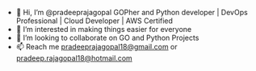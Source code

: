 - 👋 Hi, I’m @pradeeprajagopal GOPher and Python developer | DevOps Professional | Cloud Developer | AWS Certified
- 👀 I’m interested in making things easier for everyone
- 💞️ I’m looking to collaborate on GO and Python Projects
- 📫 Reach me pradeeprajagopal18@gmail.com or pradeep.rajagopal18@hotmail.com

<!---
pradeeprajagopal/pradeeprajagopal is a ✨ special ✨ repository because its `README.md` (this file) appears on your GitHub profile.
You can click the Preview link to take a look at your changes.
--->
